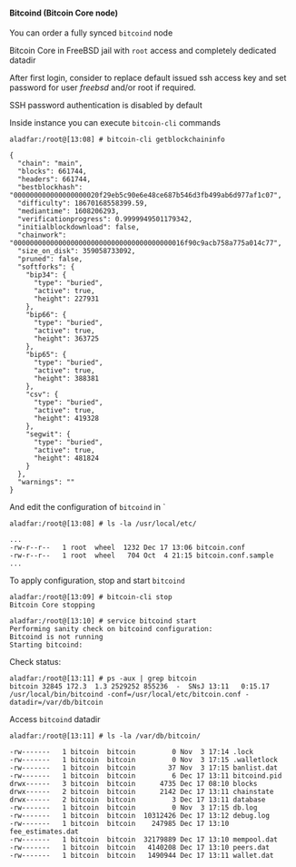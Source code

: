#### Bitcoind (Bitcoin Core node)

You can order a fully synced `bitcoind` node

Bitcoin Core in FreeBSD jail with `root` access and completely dedicated datadir

After first login, consider to replace default issued ssh access key and set password for user *freebsd* and/or root if required.

SSH password authentication is disabled by default

Inside instance you can execute `bitcoin-cli` commands

`aladfar:/root@[13:08] # bitcoin-cli getblockchaininfo`

```
{
  "chain": "main",
  "blocks": 661744,
  "headers": 661744,
  "bestblockhash": "000000000000000000020f29eb5c90e6e48ce687b546d3fb499ab6d977af1c07",
  "difficulty": 18670168558399.59,
  "mediantime": 1608206293,
  "verificationprogress": 0.9999949501179342,
  "initialblockdownload": false,
  "chainwork": "000000000000000000000000000000000000000016f90c9acb758a775a014c77",
  "size_on_disk": 359058733092,
  "pruned": false,
  "softforks": {
    "bip34": {
      "type": "buried",
      "active": true,
      "height": 227931
    },
    "bip66": {
      "type": "buried",
      "active": true,
      "height": 363725
    },
    "bip65": {
      "type": "buried",
      "active": true,
      "height": 388381
    },
    "csv": {
      "type": "buried",
      "active": true,
      "height": 419328
    },
    "segwit": {
      "type": "buried",
      "active": true,
      "height": 481824
    }
  },
  "warnings": ""
}

```

And edit the configuration of `bitcoind` in `

`aladfar:/root@[13:08] # ls -la /usr/local/etc/`

```
...
-rw-r--r--   1 root  wheel  1232 Dec 17 13:06 bitcoin.conf
-rw-r--r--   1 root  wheel   704 Oct  4 21:15 bitcoin.conf.sample
...
```

To apply configuration, stop and start `bitcoind`

```
aladfar:/root@[13:09] # bitcoin-cli stop
Bitcoin Core stopping
```

```
aladfar:/root@[13:10] # service bitcoind start
Performing sanity check on bitcoind configuration:
Bitcoind is not running
Starting bitcoind:
```

Check status:

```
aladfar:/root@[13:11] # ps -aux | grep bitcoin
bitcoin 32845 172.3  1.3 2529252 855236  -  SNsJ 13:11   0:15.17 
/usr/local/bin/bitcoind -conf=/usr/local/etc/bitcoin.conf -datadir=/var/db/bitcoin
```

Access `bitcoind` datadir

`aladfar:/root@[13:11] # ls -la /var/db/bitcoin/`

```
-rw-------   1 bitcoin  bitcoin         0 Nov  3 17:14 .lock
-rw-------   1 bitcoin  bitcoin         0 Nov  3 17:15 .walletlock
-rw-------   1 bitcoin  bitcoin        37 Nov  3 17:15 banlist.dat
-rw-------   1 bitcoin  bitcoin         6 Dec 17 13:11 bitcoind.pid
drwx------   3 bitcoin  bitcoin      4735 Dec 17 08:10 blocks
drwx------   2 bitcoin  bitcoin      2142 Dec 17 13:11 chainstate
drwx------   2 bitcoin  bitcoin         3 Dec 17 13:11 database
-rw-------   1 bitcoin  bitcoin         0 Nov  3 17:15 db.log
-rw-------   1 bitcoin  bitcoin  10312426 Dec 17 13:12 debug.log
-rw-------   1 bitcoin  bitcoin    247985 Dec 17 13:10 fee_estimates.dat
-rw-------   1 bitcoin  bitcoin  32179889 Dec 17 13:10 mempool.dat
-rw-------   1 bitcoin  bitcoin   4140208 Dec 17 13:10 peers.dat
-rw-------   1 bitcoin  bitcoin   1490944 Dec 17 13:11 wallet.dat
```